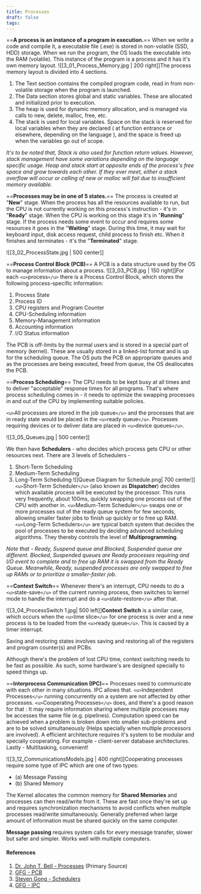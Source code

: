 ```yaml
---
title: Processes
draft: false
tags:
---
```

==**A process is an instance of a program in execution.**==
When we write a code and compile it, a executable file (.exe) is stored in non-volatile (SSD, HDD) storage.  When we run the program, the OS loads the executable into the RAM (volatile). This instance of the program is a process and it has it's own memory layout.
![[3_01_Process_Memory.jpg | 200 right]]The process memory layout is divided into 4 sections.

1. The Text section contains the compiled program code, read in from non-volatile storage when the program is launched.
2. The Data section stores global and static variables. These are allocated and initialized prior to execution.
3. The heap is used for dynamic memory allocation, and is managed via calls to new, delete, malloc, free, etc.
4. The stack is used for local variables. Space on the stack is reserved for local variables when they are declared ( at function entrance or elsewhere, depending on the language ), and the space is freed up when the variables go out of scope.

*It's to be noted that, Stack is also used for function return values. However, stack management have some variations depending on the language specific usage. Heap and stack start at opposite ends of the process's free space and grow towards each other. If they ever meet, either a stack overflow will occur or calling of new or malloc will fail due to insufficient memory available.*

==**Processes may be in one of 5 states.**==
The process is created at "**New**" stage. When the process has all the resources available to run, but the CPU is not currently working on this process's instruction - it's in "**Ready**" stage. When the CPU is working on this stage it's in "**Running**" stage. If the process needs some event to occur and requires some resources it goes in the "**Waiting**" stage. During this time, it may wait for keyboard input, disk access request, child process to finish etc.  When it finishes and terminates - it's the "**Terminated**" stage.

![[3_02_ProcessState.jpg | 500 center]]

==**Process Control Block (PCB)**==
A PCB is a data structure used by the OS to manage information about a process.
![[3_03_PCB.jpg | 150 right]]For each `<u>`process`</u>` there is a Process Control Block, which stores the following process-specific information:

1. Process State
2. Process ID
3. CPU registers and Program Counter
4. CPU-Scheduling information
5. Memory-Management information
6. Accounting information
7. I/O Status information

The PCB is off-limits by the normal users and is stored in a special part of memory (kernel). These are usually stored in a linked-list format and is up for the scheduling queue. The OS puts the PCB on appropriate queues and as the processes are being executed, freed from queue, the OS deallocates the PCB.

==**Process Scheduling**==
The CPU needs to be kept busy at all times and to deliver "acceptable" response times for all programs. That's where process scheduling comes in - it needs to optimize the swapping processes in and out of the CPU by implementing suitable policies.

`<u>`All processes are stored in the job queue`</u>` and the processes that are in ready state would be placed in  the `<u>`ready queue`</u>`. Processes requiring devices or to deliver data are placed in `<u>`device queues`</u>`.

![[3_05_Queues.jpg | 500 center]]

We then have **Schedulers** - who decides which process gets CPU or other resources next. There are 3 levels of Schedulers -

1. Short-Term Scheduling
2. Medium-Term Scheduling
3. Long-Term Scheduling
   ![[Queue Diagram for Schedule.png| 700 center]]
   `<u>`Short-Term Scheduler`</u>` (also known as **Dispatcher**) decides which available process will be executed by the processor. This runs very frequently, about 100ms, quickly swapping one process out of the CPU with another in.  `<u>`Medium-Term Scheduler`</u>` swaps one or more processes out of the ready queue system for few seconds, allowing smaller faster jobs to finish up quickly or to free up RAM. `<u>`Long-Term Schedulers`</u>` are typical batch system that decides the pool of processes to be executed by deciding advanced scheduling algorithms. They thereby controls the level of **Multiprogramming**.

*Note that - Ready, Suspend queue and Blocked, Suspended queue are different. Blocked, Suspended queues are Ready processes requiring and I/O event to complete and to free up RAM it is swapped from the Ready Queue. Meanwhile, Ready, suspended processes are only swapped to free up RAMs or to prioritize a smaller-faster job.*

==**Context Switch**==
Whenever there's an interrupt, CPU needs to do a `<u>`state-save`</u>` of the current running process, then switches to kernel mode to handle the interrupt and do a `<u>`state-restore`</u>` after that.

![[3_04_ProcessSwitch 1.jpg| 500 left]]**Context Switch** is a similar case, which occurs when the `<u>`time slice`</u>` for one process is over and a new process is to be loaded from the `<u>`ready queue`</u>`. This is caused by a timer interrupt.

Saving and restoring states involves saving and restoring all of the registers and program counter(s) and PCBs.

Although there's the problem of lost CPU time, context switching needs to be fast as possible. As such, some hardware's are designed specially to speed things up.

==**Interprocess Communication (IPC)**==
Processes need to communicate with each other in many situations. IPC allows that.
`<u>`Independent Processes`</u>` running concurrently on a system are not affected by other processes. `<u>`Cooperating Processes`</u>` does, and there's a good reason for that :
	It may require information sharing where multiple processes may be accesses the same file (e.g. pipelines). Computation speed can be achieved when a problem is broken down into smaller sub-problems and are to be solved simultaneously (Helps specially when multiple processors are involved).
	A efficient architecture requires it's system to be modular and specially cooperating. For example - client-server database architectures. Lastly - Multitasking, convenient!

![[3_12_CommunicationsModels.jpg | 400 right]]Cooperating processes require some type of IPC which are one of two types:

- (a) Message Passing
- (b) Shared Memory

The Kernel allocates the common memory for **Shared Memories**  and processes can then read/write from it. These are fast once they're set up and requires synchronization mechanisms to avoid conflicts when multiple processes read/write simultaneously. Generally preferred when large amount of information must be shared quickly on the same computer.

**Message passing** requires system calls for every message transfer, slower but safer and simpler. Works well with multiple computers.

#### References

1. [Dr. John T. Bell - Processes](https://www.cs.uic.edu/~jbell/CourseNotes/OperatingSystems/3_Processes.html) (Primary Source)
2. [GFG - PCB](https://www.geeksforgeeks.org/operating-systems/process-table-and-process-control-block-pcb/)
3. [Steven Gong - Schedulers](https://stevengong.co/notes/Scheduler)
4. [GFG - IPC](https://www.geeksforgeeks.org/operating-systems/inter-process-communication-ipc/)
